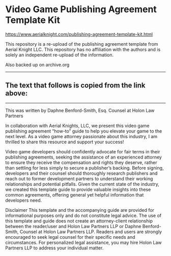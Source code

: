 # Video Game Publishing Agreement Template Kit

https://www.aerialknight.com/publishing-agreement-template-kit.html

This repository is a re-upload of the publishing agreement template from Aerial Knight LLC. This repository has no affiliation with the authors and is solely an independent re-upload of the information.

Also backed up on archive.org

---

## The text that follows is copied from the link above:

---

This was written by Daphne Benford-Smith, Esq. Counsel at Holon Law Partners

​​In collaboration with Aerial Knights, LLC, we present this video game publishing agreement “how-to” guide to help you elevate your game to the next level. As a video game attorney passionate about this industry, I am thrilled to share this resource and support your success!

Video game developers should confidently advocate for fair terms in their publishing agreements, seeking the assistance of an experienced attorney to ensure they receive the compensation and rights they deserve, rather than settling for less simply to secure a publisher’s backing. Before signing, developers and their counsel should thoroughly research publishers and reach out to former development partners to understand their working relationships and potential pitfalls. Given the current state of the industry, we created this template guide to provide valuable insights into these common agreements, offering general yet helpful information that developers need.

Disclaimer
This template and the accompanying guide are provided for informational purposes only and do not constitute legal advice. The use of this template and guide does not create an attorney-client relationship between the reader/user and Holon Law Partners LLP or Daphne Benford-Smith, Counsel at Holon Law Partners LLP.
Readers and users are strongly encouraged to seek legal counsel for their specific needs and circumstances. For personalized legal assistance, you may hire Holon Law Partners LLP to address your individual matter.
